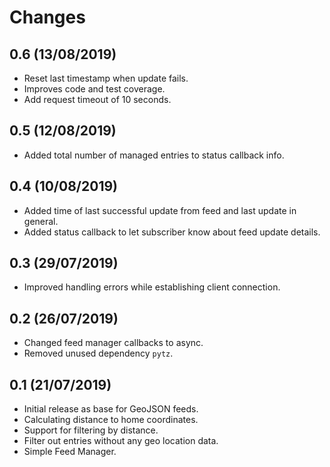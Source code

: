 # Changes

## 0.6 (13/08/2019)
* Reset last timestamp when update fails.
* Improves code and test coverage.
* Add request timeout of 10 seconds.

## 0.5 (12/08/2019)
* Added total number of managed entries to status callback info.

## 0.4 (10/08/2019)
* Added time of last successful update from feed and last update in general.
* Added status callback to let subscriber know about feed update details.

## 0.3 (29/07/2019)
* Improved handling errors while establishing client connection.

## 0.2 (26/07/2019)
* Changed feed manager callbacks to async.
* Removed unused dependency `pytz`.

## 0.1 (21/07/2019)
* Initial release as base for GeoJSON feeds.
* Calculating distance to home coordinates.
* Support for filtering by distance.
* Filter out entries without any geo location data.
* Simple Feed Manager.
